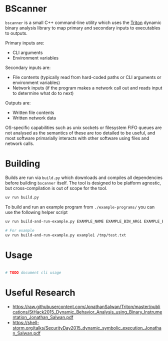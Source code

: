 
# BScanner

`bscanner` is a small C++ command-line utility which uses the [Triton](https://triton-library.github.io)
dynamic binary analysis library to map primary and secondary inputs to executables to outputs.

Primary inputs are:

 - CLI arguments
 - Environment variables

Secondary inputs are:

 - File contents (typically read from hard-coded paths or CLI arguments or environment variables)
 - Network inputs (if the program makes a network call out and reads input to determine what do to next)

Outputs are:

 - Written file contents
 - Written network data

OS-specific capabilities such as unix sockets or filesystem FIFO queues are not analysed as the semantics of these are too detailed to be useful, and most software primarially interacts with other software using files and network calls.

# Building

Builds are run via `build.py` which downloads and compiles all dependencies before building `bscanner` itself. The tool is designed to be
platform agnostic, but cross-compilation is out of scope for the tool.

```bash
uv run build.py
```

To build and run an example program from `./example-programs/` you can use the following helper script

```bash
uv run build-and-run-example.py EXAMPLE_NAME EXAMPLE_BIN_ARG1 EXAMPLE_BIN_ARG2

# For example
uv run build-and-run-example.py example1 /tmp/test.txt
```

# Usage

```bash

# TODO document cli usage

```

# Useful Research

 - https://raw.githubusercontent.com/JonathanSalwan/Triton/master/publications/StHack2015_Dynamic_Behavior_Analysis_using_Binary_Instrumentation_Jonathan_Salwan.pdf
 - https://shell-storm.org/talks/SecurityDay2015_dynamic_symbolic_execution_Jonathan_Salwan.pdf







